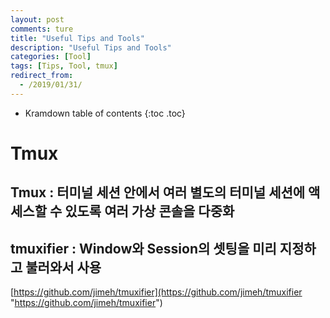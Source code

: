 ```yaml
---
layout: post
comments: ture
title: "Useful Tips and Tools"
description: "Useful Tips and Tools"
categories: [Tool]
tags: [Tips, Tool, tmux]
redirect_from:
  - /2019/01/31/
---
```


* Kramdown table of contents
{:toc .toc}

# Tmux
## Tmux : 터미널 세션 안에서 여러 별도의 터미널 세션에 액세스할 수 있도록 여러 가상 콘솔을 다중화
## tmuxifier : Window와 Session의 셋팅을 미리 지정하고 불러와서 사용
[https://github.com/jimeh/tmuxifier](https://github.com/jimeh/tmuxifier "https://github.com/jimeh/tmuxifier")
